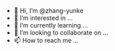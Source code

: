 - 👋 Hi, I’m @zhang-yunke
- 👀 I’m interested in ...
- 🌱 I’m currently learning ...
- 💞️ I’m looking to collaborate on ...
- 📫 How to reach me ...

<!---
zhang-yunke/zhang-yunke is a ✨ special ✨ repository because its `README.md` (this file) appears on your GitHub profile.
You can click the Preview link to take a look at your changes.
--->
